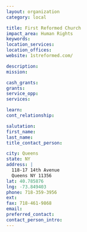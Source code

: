 ```yaml
---
layout: organization
category: local

title: First Reformed Church
impact_area: Human Rights
keywords: 
location_services: 
location_offices: 
website: 1streformed.com/‎

description: 
mission: 

cash_grants: 
grants: 
service_opp: 
services: 

learn: 
cont_relationship: 

salutation: 
first_name: 
last_name: 
title_contact_person: 

city: Queens
state: NY
address: |
  118-17 14th Avenue     
  Queens NY 11356
lat: 40.785876
lng: -73.849403
phone: 718-359-3956
ext: 
fax: 718-461-9868
email: 
preferred_contact: 
contact_person_intro: 
---
```

